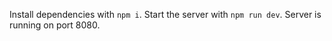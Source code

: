Install dependencies with `npm i`. Start the server with `npm run dev`. Server is running on port 8080.
